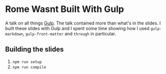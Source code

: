 Rome Wasnt Built With Gulp
==========================

A talk on all things [Gulp](https://github.com/gulpjs/gulp). The talk contained more than what's in the slides. I built these slides with Gulp and I spent some time showing how I used `gulp-markdown`, `gulp-front-matter` and `through` in particular. 


## Building the slides

1. `npm run setup`
2. `npm run compile`
